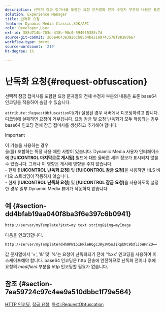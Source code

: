 ```yaml
---
description: 선택적 잠금 접미사를 포함한 요청 문자열의 전체 수정자 부분의 내용은 표준 base64 인코딩을 적용하여 숨길 수 있습니다.
solution: Experience Manager
title: 난독화 요청
feature: Dynamic Media Classic,SDK/API
role: Developer,User
exl-id: 358d714b-703d-418b-90c0-5940f5388c7d
source-git-commit: 206e4643e3926cb85b4be2189743578f88180be7
workflow-type: tm+mt
source-wordcount: '219'
ht-degree: 1%

---
```


# 난독화 요청{#request-obfuscation}

선택적 잠금 접미사를 포함한 요청 문자열의 전체 수정자 부분의 내용은 표준 base64 인코딩을 적용하여 숨길 수 있습니다.

`attribute::RequestObfuscation`이(가) 설정된 경우 서버에서 디코딩하려고 합니다. 디코딩에 실패하면 요청이 거부됩니다. 요청 잠금 및 요청 난독화가 모두 적용되는 경우 base64 인코딩 전에 잠금 접미사를 생성하고 추가해야 합니다.

>[!IMPORTANT]
>
>이 기능을 사용하는 경우 <br>을(를) 포함하는 특정 사용 제한 사항이 있습니다. Dynamic Media 사용자 인터페이스에 **[!UICONTROL 마지막으로 게시됨]** 필드에 대한 올바른 세부 정보가 표시되지 않을 수 있습니다. 그러나 이 영향은 게시에 영향을 주지 않습니다.<br>- 현재 **[!UICONTROL 난독화 요청]** 및 **[!UICONTROL 잠금 요청]**&#x200B;을 사용하면 HLS 비디오 스트리밍이 작동하지 않습니다.<br>- 현재 **[!UICONTROL 난독화 요청]** 및 **[!UICONTROL 잠금 요청]**&#x200B;을 사용하도록 설정한 경우 일부 Dynamic Media 뷰어가 작동하지 않습니다.

## 예 {#section-dd4bfab19aa040f8ba3f6e397c6b0941}

`http://server/myTemplate?$txt=my text string&$img=myImage`

다음을 인코딩합니다.

`http://server/myTemplate?dHh0PW15IHRleHQgc3RyaW5nJiRpbWc9bXlJbWFnZQ==`

값 문자열에서 &#39;=&#39;, &#39;&amp;&#39; 및 &#39;%&#39;는 요청이 난독화되기 전에 &#39;%xx&#39; 인코딩을 사용하여 이스케이프해야 합니다. base64 인코딩은 http 전송에 안전하므로 난독화 전이나 후에 요청의 *modifiers* 부분을 http 인코딩할 필요가 없습니다.

## 참조 {#section-7ea59724c97c4ee9a510dbbc1f79e564}

[HTTP 인코딩](../../../../../is-api/http-ref/image-serving-api-ref/c-http-protocol-reference/c-syntax-and-features/r-http-encoding.md#reference-bb34dd13f316462695448acfa8f92df7), [잠금 요청](../../../../../is-api/http-ref/image-serving-api-ref/c-http-protocol-reference/c-syntax-and-features/r-request-locking.md#reference-4177193d20774daab0dbf206a927844c), [특성::RequestObfuscation](../../../../../is-api/image-catalog/image-serving-api-ref/c-image-catalog-reference/c-attributes-reference/r-requestobfuscation.md#reference-730a3330253343f893419ebd52baf0bd)

